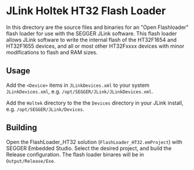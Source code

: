 # JLink Holtek HT32 Flash Loader

In this directory are the source files and binaries for an "Open Flashloader" flash loader for use with the SEGGER JLink software.
This flash loader allows JLink software to write the internal flash of the HT32F1654 and HT32F1655 devices, and all or most other HT32Fxxxx devices with minor modifications to flash and RAM sizes.

## Usage

Add the `<Device>` items in `JLinkDevices.xml` to your system `JLinkDevices.xml`, e.g. `/opt/SEGGER/JLink/JLinkDevices.xml`.

Add the `Holtek` directory to the the `Devices` directory in your JLink install, e.g. `/opt/SEGGER/JLink/Devices`.

## Building

Open the FlashLoader_HT32 solution (`FlashLoader_HT32.emProject`) with SEGGER Embedded Studio. Select the desired project, and build the Release configuration. The flash loader binares will be in `Output/Release/Exe`.
